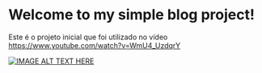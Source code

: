 # Welcome to my simple blog project!

Este é o projeto inicial que foi utilizado no vídeo https://www.youtube.com/watch?v=WmU4_UzdqrY

[![IMAGE ALT TEXT HERE](https://img.youtube.com/vi/WmU4_UzdqrY/0.jpg)](https://www.youtube.com/watch?v=WmU4_UzdqrY)
